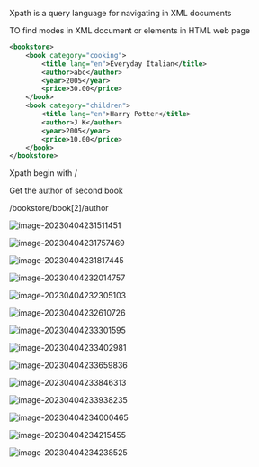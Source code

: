 Xpath is a query language for navigating in XML documents



TO find modes in XML document or elements in HTML web page



```xml
<bookstore>
    <book category="cooking">
        <title lang="en">Everyday Italian</title>
        <author>abc</author>
        <year>2005</year>
        <price>30.00</price>
    </book>
    <book category="children">
        <title lang="en">Harry Potter</title>
        <author>J K</author>
        <year>2005</year>
        <price>10.00</price>
    </book>
</bookstore>
```

Xpath begin with /

Get the author of second book

/bookstore/book[2]/author

![image-20230404231511451](C:\Users\yangcfei\AppData\Roaming\Typora\typora-user-images\image-20230404231511451.png)

![image-20230404231757469](C:\Users\yangcfei\AppData\Roaming\Typora\typora-user-images\image-20230404231757469.png)

![image-20230404231817445](C:\Users\yangcfei\AppData\Roaming\Typora\typora-user-images\image-20230404231817445.png)

![image-20230404232014757](C:\Users\yangcfei\AppData\Roaming\Typora\typora-user-images\image-20230404232014757.png)



![image-20230404232305103](C:\Users\yangcfei\AppData\Roaming\Typora\typora-user-images\image-20230404232305103.png)

![image-20230404232610726](C:\Users\yangcfei\AppData\Roaming\Typora\typora-user-images\image-20230404232610726.png)

![image-20230404233301595](C:\Users\yangcfei\AppData\Roaming\Typora\typora-user-images\image-20230404233301595.png)

![image-20230404233402981](C:\Users\yangcfei\AppData\Roaming\Typora\typora-user-images\image-20230404233402981.png)



![image-20230404233659836](C:\Users\yangcfei\AppData\Roaming\Typora\typora-user-images\image-20230404233659836.png)

![image-20230404233846313](C:\Users\yangcfei\AppData\Roaming\Typora\typora-user-images\image-20230404233846313.png)

![image-20230404233938235](C:\Users\yangcfei\AppData\Roaming\Typora\typora-user-images\image-20230404233938235.png)

![image-20230404234000465](C:\Users\yangcfei\AppData\Roaming\Typora\typora-user-images\image-20230404234000465.png)

![image-20230404234215455](C:\Users\yangcfei\AppData\Roaming\Typora\typora-user-images\image-20230404234215455.png)

![image-20230404234238525](C:\Users\yangcfei\AppData\Roaming\Typora\typora-user-images\image-20230404234238525.png)